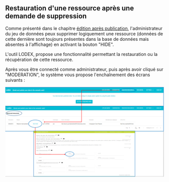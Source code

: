 ## Restauration d'une ressource après une demande de suppression

Comme présenté dans le chapitre [édition après publication](/EditionAprèsPublication/README.md), l'administrateur du jeu de données peux supprimer logiquement une ressource \(données de cette dernière sont toujours présentes dans la base de données mais absentes à l'affichage\) en activant la bouton "HIDE".

L'outil LODEX, propose une fonctionnalité permettant la restauration ou la récupération de cette ressource.

Après vous être connecté comme administrateur, puis après avoir cliqué sur "MODERATION", le système vous propose l'enchaînement des écrans suivants :

![](/assets/restauration.png)

